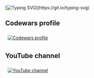 [![Typing SVG](https://readme-typing-svg.demolab.com?font=Astloch&size=50&pause=1000&color=10BB25&random=false&width=600&height=80&separator=%3C&lines=%F0%9F%91%8B+Hi%3C%F0%9F%91%80+I%E2%80%99m+interested+in+writning+code%2C+hiking%2C+writning+music(multi-instrumentalist);)](https://git.io/typing-svg)

## Codewars profile
<a href="https://www.codewars.com/users/desnicaVe1esa">
  <img align="center" style="margin:0.5rem" src="https://www.codewars.com/users/desnicaVe1esa/badges/large" alt="Codewars profile" />
</a>

## YouTube channel
<a href="https://www.youtube.com/channel/UCdE7vhTg9F_0fpWRMNQ98LA">
  <img align="center" style="margin:0.5rem" src="https://www.budiono.net/wp-content/uploads/2018/01/logo-youtube-hitam-300x156.png" alt="YouTube channel" />
</a>
